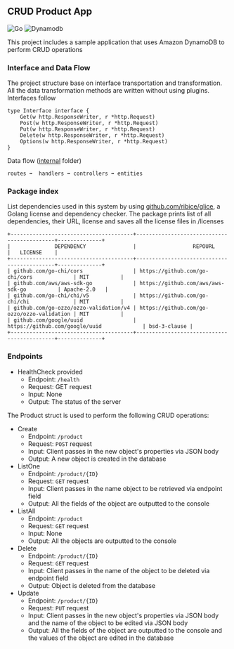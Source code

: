 ## CRUD Product App

![Go](https://img.shields.io/badge/Go-00ADD8?style=flat-square&logo=go&logoColor=white)
![Dynamodb](https://img.shields.io/badge/Amazon%20DynamoDB-4053D6?style=flat-square&logo=amazondynamodb&logoColor=white)

This project includes a sample application that uses Amazon DynamoDB to perform CRUD operations

### Interface and Data Flow

The project structure base on interface transportation and transformation. All the data transformation methods are written without using plugins. Interfaces follow

```
type Interface interface {
	Get(w http.ResponseWriter, r *http.Request)
	Post(w http.ResponseWriter, r *http.Request)
	Put(w http.ResponseWriter, r *http.Request)
	Delete(w http.ResponseWriter, r *http.Request)
	Options(w http.ResponseWriter, r *http.Request)
}
```

Data flow ([internal](https://github.com/minhtran241/dynamodb-go-crud/tree/main/internal) folder)

```
routes ➡  handlers ➡ controllers ➡ entities
```

### Package index

List dependencies used in this system by using [github.com/ribice/glice](https://github.com/ribice/glice), a Golang license and dependency checker. The package prints list of all dependencies, their URL, license and saves all the license files in /licenses

```
+---------------------------------------+--------------------------------------------+--------------+
|              DEPENDENCY               |                  REPOURL                   |   LICENSE    |
+---------------------------------------+--------------------------------------------+--------------+
| github.com/go-chi/cors                | https://github.com/go-chi/cors             | MIT          |
| github.com/aws/aws-sdk-go             | https://github.com/aws/aws-sdk-go          | Apache-2.0   |
| github.com/go-chi/chi/v5              | https://github.com/go-chi/chi              | MIT          |
| github.com/go-ozzo/ozzo-validation/v4 | https://github.com/go-ozzo/ozzo-validation | MIT          |
| github.com/google/uuid                | https://github.com/google/uuid             | bsd-3-clause |
+---------------------------------------+--------------------------------------------+--------------+
```

### Endpoints

-   HealthCheck provided
    -   Endpoint: `/health`
    -   Request: GET request
    -   Input: None
    -   Output: The status of the server

The Product struct is used to perform the following CRUD operations:

-   Create
    -   Endpoint: `/product`
    -   Request: `POST` request
    -   Input: Client passes in the new object's properties via JSON body
    -   Output: A new object is created in the database
-   ListOne
    -   Endpoint: `/product/{ID}`
    -   Request: `GET` request
    -   Input: Client passes in the name object to be retrieved via endpoint field
    -   Output: All the fields of the object are outputted to the console
-   ListAll
    -   Endpoint: `/product`
    -   Request: `GET` request
    -   Input: None
    -   Output: All the objects are outputted to the console
-   Delete
    -   Endpoint: `/product/{ID}`
    -   Request: `GET` request
    -   Input: Client passes in the name of the object to be deleted via endpoint field
    -   Output: Object is deleted from the database
-   Update
    -   Endpoint: `/product/{ID}`
    -   Request: `PUT` request
    -   Input: Client passes in the new object's properties via JSON body and the name of the object to be edited via JSON body
    -   Output: All the fields of the object are outputted to the console and the values of the object are edited in the database
